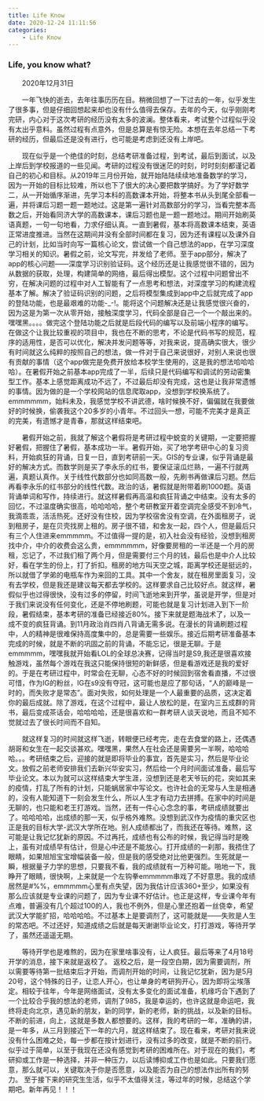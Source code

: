 ```yaml
---
title: Life Know
date: 2020-12-24 11:11:56
categories:
    - Life Know
---
```

### Life, you know what?
<p style="text-indent:2em">
2020年12月31日

</p> 
<p style="text-indent:2em">
一年飞快的逝去，去年往事历历在目。稍微回想了一下过去的一年，似乎发生了很多事，但是仔细回想起来却也没有什么值得去保存。去年的今天，似乎刚刚考完研，内心对于这次考研的经历没有太多的波澜。整体看来，考试整个过程似乎没有太出乎意料。虽然过程有点意外，但是总算是有惊无险。本想在去年总结一下考研的经历，但最后还是没有进行，也可能是考虑到还没有上岸吧。
</p> 
<p style="text-indent:2em">
现在似乎是一个绝佳的时刻，总结考研准备过程，到考试，最后到面试，以及上岸后到学校报道的一些见闻。考研的过程没有很迷茫的时刻，时时刻刻都谨记着自己的初心和目标。从2019年三月份开始，就开始陆陆续续地准备数学的学习，因为一开始的目标比较难，所以也下了很大的决心要把数学搞好。为了学好数学二，从一开始循序渐进，先学习本科的高数课本开始，将整本书从头到尾全部看一遍，并将课后习题一题一题地过。这是第一遍针对高数部分的学习，当看完整本高数之后，开始看同济大学的高数课本，课后习题也是一题一题地过。期间开始刷英语真题，一句一句地看，力求仔细认真。一直到暑假，基本将高数课本结束，英语正常进度推进。当然在这期间并没有全部时间都在复习，因为还有课程以及课外自己的计划，比如当时向写一篇核心论文，尝试做一个自己想法的app，在学习深度学习相关的知识。暑假之前，论文写完，并发给了老师。至于app部分，解决了app的核心问题——深度学习识别验证码。这个经历还是让我感觉很不错的，因为从数据的获取，处理，构建简单的网络，最后得出模型。这个过程中问题曾出不穷，在解决问题的过程中对人工智能有了一点思考和想法，对深度学习的构建流程基本了解。解决了验证码识别的问题，之后将模型集成到app中之后就完成了app的登陆功能，也是最艰难的功能-_-!。能将这个问题解决还是让我感觉很兴奋的，因为这是为第一次从零开始，接触深度学习，代码全部是自己一个一个敲出来的。嘿嘿黑。。。。做完这个登陆功能之后就是后段代码的编写以及前端小程序的编写。在做这个让我比较重视的项目中，我也在不断的思考，不论是代码书写的规范，程序的适用性，是否可以优化，解决并发问题等等，对我来说，提高确实很大，很少有时间就这么纯粹的按照自己的想法，做一件对于自己来说很好，对别人来说也很有贡献的事情（这个app做完是免费开放给本校学生使用的，这是我的想法哈哈哈哈）。在暑假开始之前基本app完成了一半，后续只是代码编写和调试的劳动密集型工作。基本上感觉距离成功不远了，不过最后却没有完成，这也是让我非常遗憾的事情。因为做的是一个学校网站的信息爬取app，没想到学校换系统了。emmmmmm，始料未及，我感觉学校不讲武德，啥时候换不好，偏偏就在我要做好的时候换，偷袭我这个20多岁的小青年。不过回头一想，可能不完美才是真正的完美，有遗憾才是青春，那就这样结束吧。
</p>
<p style="text-indent:2em">
暑假开始之前，我就了解这个暑假将是考研过程中蜕变的关键期，一定要把握好暑假，把握住了暑假，基本成功一半。暑假开始，买了地学考研中心的复习资料，开始疯狂的背诵，日复一日，直到考研前一天。GIS的专业课，似乎背诵是最好的解决方式。而数学则是买了李永乐的红书，要保证滚瓜烂熟，一遍不行就两遍，真题认真作。关于线性代数部分也如同高数一般，先刷书再做课后习题。然后再看李永乐的红书部分的线性代数。政治的话，暑假就是附带着刷1000题。英语背诵单词和写作，持续进行。就这样暑假再高温和疯狂背诵之中结束。没有太多的回忆，不过温度确实很高，哈哈哈哈，整个考研教室开着空调完全感受不到冷气，我滴乖乖，活活热死。还好没有住校，因为学校宿舍没有空调，在外面租房子，说到租房子，是在贝壳找房上租的。房子很不错，和舍友一起，四个人，但是最后只有三个人住进来emmmmm。不过值得一提的是，初入社会没有经验，没想到租房找中介，中介的收费会这么贵，emmmmmm，好像要房租的一半还是一个月的房租，忘记了，不过我们租了两个月，但是需要付三个月的钱，最后也是中介人比较好，看在学生的份上，打了折扣。租房的地方叫天空之城，距离学校还是挺远的，所以就借了学弟的电瓶车作为来回的工具。其中一个舍友，就在租房里面复习，没有去学校，但是我还是建议每天都去学校的。这样要求自己比较好点。就这样，暑假似乎也过得很快，没有过多的停留，时间飞逝地来到开学，虽说是开学，但是对于我们来说没有任何变化，还是不停地刷题，可能也就是复习计划进入到下一阶段，暑假结束，基本考研的准备已经接近80%。接下来就是题海战术了，以及一成不变的疯狂背诵。到11月政治肖四肖八背诵无需多说。在漫长的背诵刷题过程中，人的精神是很难保持高度集中的，总是需要一些娱乐。接近后期考研准备基本完成的时候，就是不断的巩固之前的背诵，不能忘记，很是无聊。于是emmmmm，嘿嘿我就开始看LOL的全球总决赛，记得当时是S9,我还是很喜欢接触游戏，虽然每个游戏在我这只能保持很短的新鲜感，但是看游戏还是我的爱好的。于是在考研过程中，时常会在无聊，心态不好的时候回到宿舍看直播，不过很可惜，作为IG的粉丝，IG在s9没有夺冠，这可能也是应了那句话，“人的巅峰是一时的，而失败才是常态”。面对失败，如何处理是一个人最重要的品质，这决定着你的最后成就。除了游戏，在这个过程中，最让人放松的是，在室内三五成群的背书，最后变成茶话会，哈哈哈哈，还是很喜欢和一群考研人谈天说地，而且不知不觉就过去了很长时间而不自知。
</p> 

<p style="text-indent:2em">
就这样复习的时间就这样飞逝，转眼便已经考完，走在去食堂的路上，还偶遇胡哥和女生在一起交谈甚欢。嘿嘿黑，果然人在社会还是需要另一半啊，哈哈哈哈。。。考研结束之后，迎接的就是即将毕业的事宜，首先是实习，然后是毕业论文。放假之前老师安排我们去新兴华安实习，然后给一个月时间面试准备，最后写毕业论文。本以为就可以这样结束大学生涯，没想到还是老天爷玩的花，突如其来的疫情，打乱了所有的计划，只能蜗居家中写论文。也许社会的无常与人生是相通的，没有人能知道下一刻会发生什么，所以人生才有动力去拼搏。在家中的时间是无聊的，也只能和老王打游戏。当然，还有一件心心念念的事，考研成绩就要出了。哈哈哈哈，出成绩的那一天，似乎格外难熬。没想到武汉作为疫情的重灾区也正是我的目标大学-武汉大学所在地。别人成绩都出了，而我还在等待。难熬，这可能是让我记忆犹新的原因。不过再托，成绩也有公布的时候，我记得当时是晚上，虽有对成绩早有估计，但是心中还是不能放心。打开成绩的一刹那，我捂住了眼睛，如果旭旭宝宝增幅装备一般，但是我的感受绝对比他更强烈。生死就是一瞬，根据量子力学的思想，只要我不看，我的成绩就有一万种可能。啪地一下，我睁开了眼睛，很快啊，上来就是一个左钩拳emmmmm串戏了不好意思。我的成绩居然是#%%，emmmmm心里有点失望，因为我估计应该360+至少，如果没有那么应该就是专业课的问题了，因为专业课不好估计。也正是这样，专业课今年有点难，普遍没有几个超过100的人，我也不例外，但是心里还抱着一丝侥幸，希望武汉大学能扩招，哈哈哈哈。不过基本上是要调剂了，这可能就是——失败是人生的常态吧。不过还好，知道成绩之后就是每天谢谢毕业论文，打打游戏，等待开学了，虽然还遥遥无期。
</p> 

<p style="text-indent:2em">
等待开学也是难熬的，因为在家里啥事没有，让人疯狂。最后等来了4月18号开学的消息，接下来就是返校了。
返校之后，是一段空白期，因为需要调剂，所以需要等待第一批结束后才开始，而调剂开始的时间，让我记忆犹新，因为是5月20号，这个特殊的日子，让恋人开心，也让单身的考研狗开心，因为即将尘埃落定。相较于往年，今年是网络面试，没有太多变化的面试准备，机缘巧合下遇到了一个比较合乎我的想法的老师，调剂了985，我是幸运的，也许这就是命运吧，我终将走向北京，遇见新的朋友，新的同学，新的老师，新的挑战，以及新的目标。不断的前进，向上，这就是多数人都想要的。这样，我的考研的一年，准确的讲，是一年多，从三月到接近下一年的六月，就这样结束了。现在看来，考研对我来说没有什么困难之处，每一步都在按计划进行，没有过多的改变，就是不断的前行。似乎过于简单，以至于我现在还没有感觉到考研的困难所在。对于现在的我们，考研抑或工作是一种选择，并非一种压力，以后读博抑或工作也是如此。只要我们愿意，那么就可以，关键取决于你是否愿意，以及能否为自己的想法作出所有的努力。
至于接下来的研究生生活，似乎不太值得关注，等过年的时候，总结这个学期吧。新年再见！！！

</p> 






















